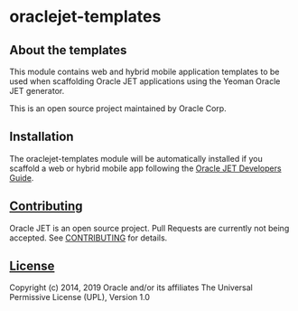 # oraclejet-templates

## About the templates
This module contains web and hybrid mobile application templates to be used when scaffolding Oracle JET applications using the Yeoman Oracle JET generator.

This is an open source project maintained by Oracle Corp.

## Installation
The oraclejet-templates module will be automatically installed if you scaffold a web or hybrid mobile app following the [Oracle JET Developers Guide](hhttp://www.oracle.com/pls/topic/lookup?ctx=jet610&id=homepage).

## [Contributing](https://github.com/oracle/oraclejet-tooling/tree/master/CONTRIBUTING.md)
Oracle JET is an open source project.  Pull Requests are currently not being accepted. See 
[CONTRIBUTING](https://github.com/oracle/oraclejet-tooling/tree/master/CONTRIBUTING.md)
for details.

## [License](https://github.com/oracle/generator-oraclejet/tree/master/LICENSE.md)
Copyright (c) 2014, 2019 Oracle and/or its affiliates
The Universal Permissive License (UPL), Version 1.0